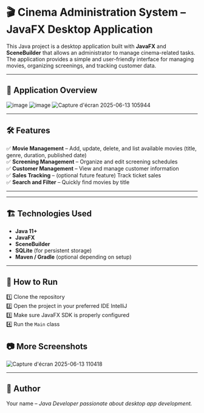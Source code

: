 # 🎬 Cinema Administration System – JavaFX Desktop Application

This Java project is a desktop application built with **JavaFX** and **SceneBuilder** that allows an administrator to manage cinema-related tasks.  
The application provides a simple and user-friendly interface for managing movies, organizing screenings, and tracking customer data.

---

## 📸 Application Overview

![image](https://github.com/user-attachments/assets/a83f7f1b-18b8-420b-b04b-c1fab373b9d7)
![image](https://github.com/user-attachments/assets/e9fe7172-998d-45bb-a248-e8a8f20fd732)
![Capture d'écran 2025-06-13 105944](https://github.com/user-attachments/assets/ac820069-bef7-4362-ada2-691b05ab6bb3)

---

## 🛠 Features

✅ **Movie Management** – Add, update, delete, and list available movies (title, genre, duration, published date)  
✅ **Screening Management** – Organize and edit screening schedules  
✅ **Customer Management** – View and manage customer information  
✅ **Sales Tracking** – (optional future feature) Track ticket sales  
✅ **Search and Filter** – Quickly find movies by title  

---

---

## 🏗 Technologies Used

- **Java 11+**
- **JavaFX**
- **SceneBuilder**
- **SQLite** (for persistent storage)
- **Maven / Gradle** (optional depending on setup)

---

## 🚀 How to Run

1️⃣ Clone the repository  
2️⃣ Open the project in your preferred IDE IntelliJ  
3️⃣ Make sure JavaFX SDK is properly configured  
4️⃣ Run the `Main` class  


## 📷 More Screenshots

![Capture d'écran 2025-06-13 110418](https://github.com/user-attachments/assets/2416e937-162d-4e9c-9a19-6bc8001d1839)


---

## 🔑 Author

Your name – _Java Developer passionate about desktop app development._

